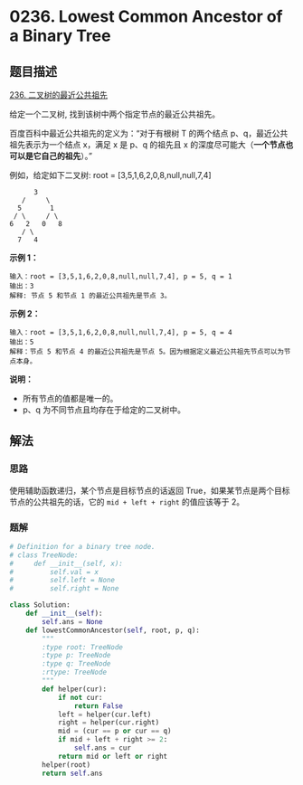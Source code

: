 # 0236. Lowest Common Ancestor of a Binary Tree

## 题目描述

[236. 二叉树的最近公共祖先](https://leetcode-cn.com/problems/lowest-common-ancestor-of-a-binary-tree/)

给定一个二叉树, 找到该树中两个指定节点的最近公共祖先。

百度百科中最近公共祖先的定义为：“对于有根树 T 的两个结点 p、q，最近公共祖先表示为一个结点 x，满足 x 是 p、q 的祖先且 x 的深度尽可能大（**一个节点也可以是它自己的祖先**）。”

例如，给定如下二叉树:  root = [3,5,1,6,2,0,8,null,null,7,4]

```
      3
   /     \
  5       1
 / \     / \
6   2   0   8
   / \
  7   4
```

**示例 1：**

```
输入：root = [3,5,1,6,2,0,8,null,null,7,4], p = 5, q = 1
输出：3
解释: 节点 5 和节点 1 的最近公共祖先是节点 3。
```

**示例 2：**

```
输入：root = [3,5,1,6,2,0,8,null,null,7,4], p = 5, q = 4
输出：5
解释：节点 5 和节点 4 的最近公共祖先是节点 5。因为根据定义最近公共祖先节点可以为节点本身。
```

**说明：**

- 所有节点的值都是唯一的。
- p、q 为不同节点且均存在于给定的二叉树中。

## 解法

### 思路

使用辅助函数递归，某个节点是目标节点的话返回 True，如果某节点是两个目标节点的公共祖先的话，它的 `mid + left + right` 的值应该等于 2。

### 题解

```python
# Definition for a binary tree node.
# class TreeNode:
#     def __init__(self, x):
#         self.val = x
#         self.left = None
#         self.right = None

class Solution:
    def __init__(self):
        self.ans = None
    def lowestCommonAncestor(self, root, p, q):
        """
        :type root: TreeNode
        :type p: TreeNode
        :type q: TreeNode
        :rtype: TreeNode
        """
        def helper(cur):
            if not cur:
                return False
            left = helper(cur.left)
            right = helper(cur.right)
            mid = (cur == p or cur == q)
            if mid + left + right >= 2:
                self.ans = cur
            return mid or left or right
        helper(root)
        return self.ans
    
```

